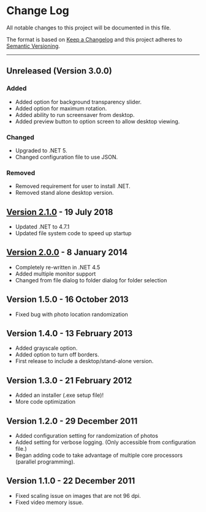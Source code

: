 # Change Log
All notable changes to this project will be documented in this file.

The format is based on [Keep a Changelog](http://keepachangelog.com/) and this project adheres to [Semantic Versioning](http://semver.org/).

---

## Unreleased (Version 3.0.0)
### Added
* Added option for background transparency slider.
* Added option for maximum rotation. 
* Added ability to run screensaver from desktop.
* Added preview button to option screen to allow desktop viewing. 
### Changed
* Upgraded to .NET 5. 
* Changed configuration file to use JSON.
### Removed
* Removed requirement for user to install .NET.
* Removed stand alone desktop version. 

## [Version 2.1.0](../../releases/tag/v2.1) - 19 July 2018
* Updated .NET to 4.7.1
* Updated file system code to speed up startup

## [Version 2.0.0](../../releases/tag/v2.0) - 8 January 2014
* Completely re-written in .NET 4.5
* Added multiple monitor support
* Changed from file dialog to folder dialog for folder selection

## Version 1.5.0 - 16 October 2013
* Fixed bug with photo location randomization

## Version 1.4.0 - 13 February 2013
* Added grayscale option.
* Added option to turn off borders.
* First release to include a desktop/stand-alone version.

## Version 1.3.0 - 21 February 2012
* Added an installer (.exe setup file)!
* More code optimization

## Version 1.2.0 - 29 December 2011
* Added configuration setting for randomization of photos
* Added setting for verbose logging. (Only accessible from configuration file.)
* Began adding code to take advantage of multiple core processors (parallel programming).
  
## Version 1.1.0 - 22 December 2011
* Fixed scaling issue on images that are not 96 dpi.
* Fixed video memory issue.
